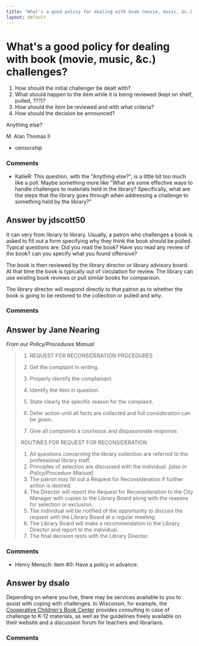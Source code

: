 ```yaml
---
title: "What's a good policy for dealing with book (movie, music, &c.) challenges?"
layout: default
---
```

What's a good policy for dealing with book (movie, music, &c.) challenges?
=====================
1.  How should the initial challenger be dealt with?
2.  What should happen to the item while it is being reviewed (kept on
    shelf, pulled, ???)?
3.  How should the item be reviewed and with what criteria?
4.  How should the decision be announced?

Anything else?

M. Alan Thomas II

<ul class="tags"><li class="tag">censorship</li></ul>

### Comments ###
* KatieR: This question, with the "Anything else?", is a little bit too much like
a poll. Maybe something more like "What are some effective ways to
handle challenges to materials held in the library? Specifically, what
are the steps that the library goes through when addressing a challenge
to something held by the library?"


Answer by jdscott50
----------------
It can very from library to library. Usually, a patron who challenges a
book is asked to fill out a form specifying why they think the book
should be pulled. Typical questions are: Did you read the book? Have you
read any review of the book? can you specify what you found offensive?

The book is then reviewed by the library director or library advisory
board. At that time the book is typically out of circulation for review.
The library can use existing book reviews or pull similar books for
comparison.

The library director will respond directly to that patron as to whether
the book is going to be restored to the collection or pulled and why.

### Comments ###

Answer by Jane Nearing
----------------
*From our Policy/Procedures Manual*

> 1.  REQUEST FOR RECONSIDERATION PROCEDURES
>
> 2.  Get the complaint in writing.
>
> 3.  Properly identify the complainant.
> 4.  Identify the item in question.
> 5.  State clearly the specific reason for the complaint.
> 6.  Defer action until all facts are collected and full consideration
>     can be given.
> 7.  Give all complaints a courteous and dispassionate response.
>
> ROUTINES FOR REQUEST FOR RECONSIDERATION
>
> 1.  All questions concerning the library collection are referred to
>     the professional library staff.
> 2.  Principles of selection are discussed with the individual. *[also
>     in Policy/Procedure Manual]*
> 3.  The patron may fill out a Request for Reconsideration if further
>     action is desired.
> 4.  The Director will report the Request for Reconsideration to the
>     City Manager with copies to the Library Board along with the
>     reasons for selection or exclusion.
> 5.  The individual will be notified of the opportunity to discuss the
>     request with the Library Board at a regular meeting.
> 6.  The Library Board will make a recommendation to the Library
>     Director and report to the individual.
> 7.  The final decision rests with the Library Director.


### Comments ###
* Henry Mensch: item \#0: Have a policy in advance.

Answer by dsalo
----------------
Depending on where you live, there may be services available to you to
assist with coping with challenges. In Wisconsin, for example, the
[Cooperative Children's Book
Center](http://www.education.wisc.edu/ccbc/freedom/default.asp) provides
consulting in case of challenge to K-12 materials, as well as the
guidelines freely available on their website and a discussion forum for
teachers and librarians.

### Comments ###

